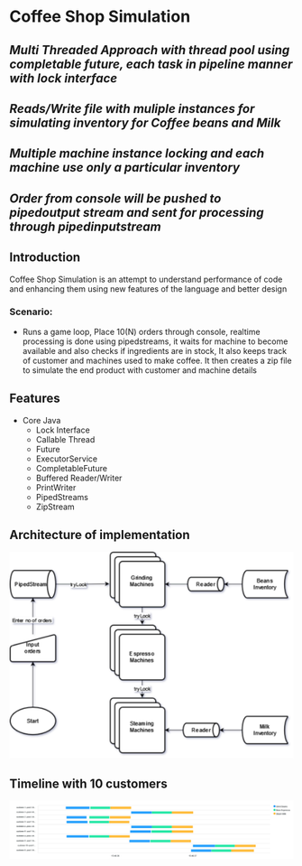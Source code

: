 # Coffee Shop Simulation

## _Multi Threaded Approach with thread pool using completable future, each task in pipeline manner with lock interface_

## _Reads/Write file with muliple instances for simulating inventory for Coffee beans and Milk_

## _Multiple machine instance locking and each machine use only a particular inventory_

## _Order from console will be pushed to pipedoutput stream and sent for processing through pipedinputstream_

## Introduction

Coffee Shop Simulation is an attempt to understand performance of code and enhancing them using new features of the language and better design

### Scenario:

- Runs a game loop, Place 10(N) orders through console, realtime processing is done using pipedstreams, it waits for machine to become available and also checks if ingredients are in stock, It also keeps track of customer and machines used to make coffee. It then creates a zip file to simulate the end product with customer and machine details

## Features

- Core Java
  - Lock Interface
  - Callable Thread
  - Future
  - ExecutorService
  - CompletableFuture
  - Buffered Reader/Writer
  - PrintWriter
  - PipedStreams
  - ZipStream

## Architecture of implementation

![Architecture](https://github.com/chitranjanB/CoffeeShop/blob/completablefuture_multiinstance_pipedstream/coffeeshop-core/assets/CoffeeShop_Architecture.drawio.png)

## Timeline with 10 customers

![Apex Chart](https://github.com/chitranjanB/CoffeeShop/blob/completablefuture_multiinstance_pipedstream/coffeeshop-core/assets/chart.png)

